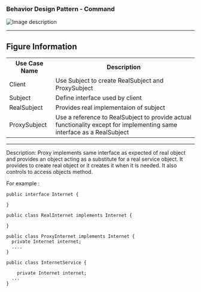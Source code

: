 ### Behavior Design Pattern - Command

![Image description](https://github.com/Rapter1990/Software-Design-Pattren-Examples-in-Java/blob/master/images/proxy.png)

<hr>
<h2>Figure Information</h2>

<table>
  <tr>
    <th>Use Case Name</th>
    <th>Description</th>
  </tr>
  <tr>
    <td>Client</td>
    <td>Use Subject to create RealSubject and ProxySubject</td>
  </tr>
  <tr>
    <td>Subject</td>
    <td>Define interface used by client</td>
  </tr>
  <tr>
    <td>RealSubject</td>
    <td>Provides real implementaion of subject</td>
  </tr>
  <tr>
    <td>ProxySubject</td>
    <td>Use a reference to RealSubject to provide actual functionality except for implementing same interface as a RealSubject</td>
  </tr>
  
</table>

<hr>
Description:
Proxy implements same interface as expected of real object and provides an object acting as a substitute for a real service object. It provides to create real object or it creates it when it is needed. It also controls to access objects method.  

For example :

```
public interface Internet { 

} 

public class RealInternet implements Internet { 

}

public class ProxyInternet implements Internet {
  private Internet internet;
  ....
}

public class InternetService {

	private Internet internet;
  ...
}


```

